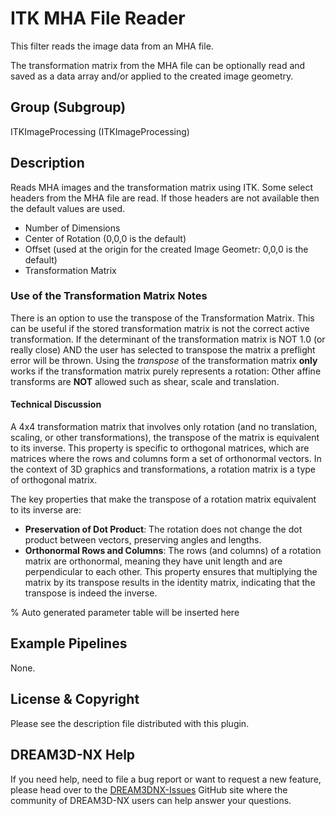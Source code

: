 # ITK MHA File Reader

This filter reads the image data from an MHA file.

The transformation matrix from the MHA file can be optionally read and saved as a data array and/or applied to the created image geometry.

## Group (Subgroup)

ITKImageProcessing (ITKImageProcessing)

## Description

Reads MHA images and the transformation matrix using ITK. Some select headers from the MHA file are read. If those headers are not available then the default values are used.

- Number of Dimensions
- Center of Rotation (0,0,0 is the default)
- Offset (used at the origin for the created Image Geometr: 0,0,0 is the default)
- Transformation Matrix

### Use of the Transformation Matrix Notes

There is an option to use the transpose of the Transformation Matrix. This can be useful if the stored transformation matrix is not the correct active transformation. If the determinant of the transformation matrix is NOT 1.0 (or really close) AND the user has selected to transpose the matrix a preflight error will be thrown. Using the *transpose* of the transformation matrix **only** works if the transformation matrix purely represents a rotation: Other affine transforms are **NOT** allowed such as shear, scale and translation.

#### Technical Discussion

A 4x4 transformation matrix that involves only rotation (and no translation, scaling, or other transformations), the transpose of the matrix is equivalent to its inverse. This property is specific to orthogonal matrices, which are matrices where the rows and columns form a set of orthonormal vectors. In the context of 3D graphics and transformations, a rotation matrix is a type of orthogonal matrix.

The key properties that make the transpose of a rotation matrix equivalent to its inverse are:

- **Preservation of Dot Product**: The rotation does not change the dot product between vectors, preserving angles and lengths.
- **Orthonormal Rows and Columns**: The rows (and columns) of a rotation matrix are orthonormal, meaning they have unit length and are perpendicular to each other. This property ensures that multiplying the matrix by its transpose results in the identity matrix, indicating that the transpose is indeed the inverse.

% Auto generated parameter table will be inserted here

## Example Pipelines

None.

## License & Copyright

Please see the description file distributed with this plugin.

## DREAM3D-NX Help

If you need help, need to file a bug report or want to request a new feature, please head over to the [DREAM3DNX-Issues](https://github.com/BlueQuartzSoftware/DREAM3DNX-Issues/discussions) GitHub site where the community of DREAM3D-NX users can help answer your questions.
